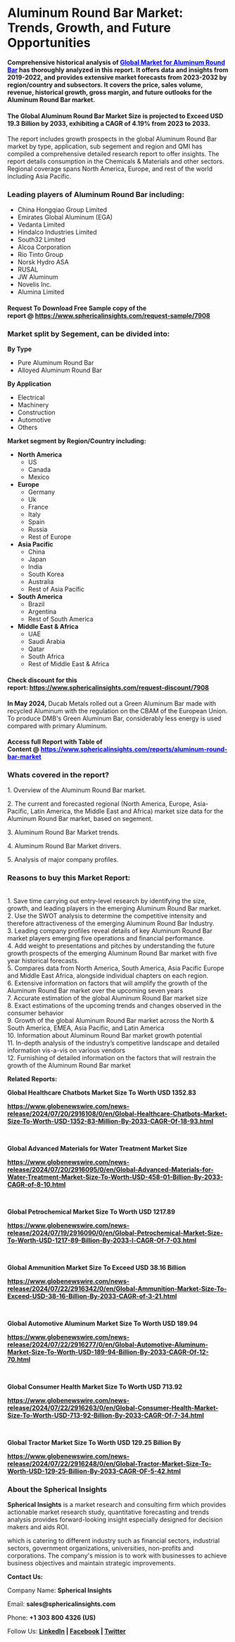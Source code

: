 <div class="content-title">
<h1>Aluminum Round Bar Market: Trends, Growth, and Future Opportunities</h1>
<div class="content-body__detail">
<section id="section_0" class="entry fr-view">
<p><strong>Comprehensive historical analysis of&nbsp;<span style="color: #0000ff;"><a style="color: #0000ff;" href="https://www.sphericalinsights.com/reports/aluminum-round-bar-market" target="_blank" rel="noopener">Global Market for Aluminum Round Bar</a></span>&nbsp;has thoroughly analyzed in this report. It offers data and insights from 2019-2022, and provides extensive market forecasts from 2023-2032 by region/country and subsectors. It covers the price, sales volume, revenue, historical growth, gross margin, and future outlooks for the Aluminum Round Bar market.</strong></p>
<h4><strong>The Global Aluminum Round Bar Market Size is projected to Exceed USD 19.3 Billion by 2033, exhibiting a CAGR of 4.19% from 2023 to 2033.</strong></h4>
<p>The report includes growth prospects in the global Aluminum Round Bar market by type, application, sub segement and region and QMI has compiled a comprehensive detailed research report to offer insights. The report details consumption in the Chemicals &amp; Materials and other sectors. Regional coverage spans North America, Europe, and rest of the world including Asia Pacific.</p>
<h3><strong>Leading players of Aluminum Round Bar including:</strong></h3>
<ul>
<li>China Hongqiao Group Limited</li>
<li>Emirates Global Aluminum (EGA)</li>
<li>Vedanta Limited</li>
<li>Hindalco Industries Limited</li>
<li>South32 Limited</li>
<li>Alcoa Corporation</li>
<li>Rio Tinto Group</li>
<li>Norsk Hydro ASA</li>
<li>RUSAL</li>
<li>JW Aluminum</li>
<li>Novelis Inc.</li>
<li>Alumina Limited</li>
</ul>
<h4>Request To Download Free Sample copy of the report&nbsp;@&nbsp;<a href="https://www.sphericalinsights.com/request-sample/7908" target="_blank" rel="noopener">https://www.sphericalinsights.com/request-sample/7908</a></h4>
<h3><strong>Market split by Segement, can be divided into:</strong></h3>
<p><strong>By Type</strong></p>
<ul>
<li>Pure Aluminum Round Bar</li>
<li>Alloyed Aluminum Round Bar</li>
</ul>
<p><strong>By</strong><strong>&nbsp;Application</strong></p>
<ul>
<li>Electrical</li>
<li>Machinery</li>
<li>Construction</li>
<li>Automotive</li>
<li>Others</li>
</ul>
<p><strong>Market segment by Region/Country including:</strong></p>
<ul>
<li><strong>North America</strong>
<ul>
<li>US</li>
<li>Canada</li>
<li>Mexico</li>
</ul>
</li>
<li><strong>Europe</strong>
<ul>
<li>Germany</li>
<li>Uk</li>
<li>France</li>
<li>Italy</li>
<li>Spain</li>
<li>Russia</li>
<li>Rest of Europe</li>
</ul>
</li>
<li><strong>Asia Pacific</strong>
<ul>
<li>China</li>
<li>Japan</li>
<li>India</li>
<li>South Korea</li>
<li>Australia</li>
<li>Rest of Asia Pacific</li>
</ul>
</li>
<li><strong>South America</strong>
<ul>
<li>Brazil</li>
<li>Argentina</li>
<li>Rest of South America</li>
</ul>
</li>
<li><strong>Middle East &amp; Africa</strong>
<ul>
<li>UAE</li>
<li>Saudi Arabia</li>
<li>Qatar</li>
<li>South Africa</li>
<li>Rest of Middle East &amp; Africa</li>
</ul>
</li>
</ul>
<h4>Check discount for this report:&nbsp;<a href="https://www.sphericalinsights.com/request-discount/7908" target="_blank" rel="noopener">https://www.sphericalinsights.com/request-discount/7908</a></h4>
<p><strong>In May 2024,</strong>&nbsp;Ducab Metals rolled out a Green Aluminum Bar made with recycled Aluminum with the regulation on the CBAM of the European Union. To produce DMB's Green Aluminum Bar, considerably less energy is used compared with primary Aluminum.</p>
<h4>Access full Report with Table of Content&nbsp;@&nbsp;<span style="color: #0000ff;"><a style="color: #0000ff;" href="https://www.sphericalinsights.com/reports/aluminum-round-bar-market" target="_blank" rel="noopener">https://www.sphericalinsights.com/reports/aluminum-round-bar-market</a></span></h4>
<h3><strong>Whats covered in the report?</strong></h3>
<p>1. Overview of the Aluminum Round Bar market.</p>
<p>2. The current and forecasted regional (North America, Europe, Asia-Pacific, Latin America, the Middle East and Africa) market size data for the Aluminum Round Bar market, based on segement.</p>
<p>3. Aluminum Round Bar Market trends.</p>
<p>4. Aluminum Round Bar Market drivers.</p>
<p>5. Analysis of major company profiles.</p>
<h3><strong>Reasons to buy this Market Report:</strong></h3>
<p><br />1. Save time carrying out entry-level research by identifying the size, growth, and leading players in the emerging Aluminum Round Bar market.<br />2. Use the SWOT analysis to determine the competitive intensity and therefore attractiveness of the emerging Aluminum Round Bar Industry.<br />3. Leading company profiles reveal details of key Aluminum Round Bar market players emerging five operations and financial performance.<br />4. Add weight to presentations and pitches by understanding the future growth prospects of the emerging Aluminum Round Bar market with five year historical forecasts.<br />5. Compares data from North America, South America, Asia Pacific Europe and Middle East Africa, alongside individual chapters on each region.<br />6. Extensive information on factors that will amplify the growth of the Aluminum Round Bar market over the upcoming seven years<br />7. Accurate estimation of the global Aluminum Round Bar market size<br />8. Exact estimations of the upcoming trends and changes observed in the consumer behavior<br />9. Growth of the global Aluminum Round Bar market across the North &amp; South America, EMEA, Asia Pacific, and Latin America<br />10. Information about Aluminum Round Bar market growth potential<br />11. In-depth analysis of the industry&rsquo;s competitive landscape and detailed information vis-a-vis on various vendors<br />12. Furnishing of detailed information on the factors that will restrain the growth of the Aluminum Round Bar market</p>
<p><strong>Related Reports:</strong></p>
<p><strong>Global Healthcare Chatbots Market Size To Worth USD 1352.83</strong></p>
<p><strong><a href="https://www.globenewswire.com/news-release/2024/07/20/2916108/0/en/Global-Healthcare-Chatbots-Market-Size-To-Worth-USD-1352-83-Million-By-2033-CAGR-Of-18-93.html">https://www.globenewswire.com/news-release/2024/07/20/2916108/0/en/Global-Healthcare-Chatbots-Market-Size-To-Worth-USD-1352-83-Million-By-2033-CAGR-Of-18-93.html</a></strong></p>
<p><strong>&nbsp;</strong></p>
<p><strong>Global Advanced Materials for Water Treatment Market Size</strong></p>
<p><strong><a href="https://www.globenewswire.com/news-release/2024/07/20/2916095/0/en/Global-Advanced-Materials-for-Water-Treatment-Market-Size-To-Worth-USD-458-01-Billion-By-2033-CAGR-of-8-10.html">https://www.globenewswire.com/news-release/2024/07/20/2916095/0/en/Global-Advanced-Materials-for-Water-Treatment-Market-Size-To-Worth-USD-458-01-Billion-By-2033-CAGR-of-8-10.html</a></strong></p>
<p><strong>&nbsp;</strong></p>
<p><strong>Global Petrochemical Market Size To Worth USD 1217.89</strong></p>
<p><strong><a href="https://www.globenewswire.com/news-release/2024/07/19/2916090/0/en/Global-Petrochemical-Market-Size-To-Worth-USD-1217-89-Billion-By-2033-l-CAGR-Of-7-03.html">https://www.globenewswire.com/news-release/2024/07/19/2916090/0/en/Global-Petrochemical-Market-Size-To-Worth-USD-1217-89-Billion-By-2033-l-CAGR-Of-7-03.html</a></strong></p>
<p>&nbsp;</p>
<p><strong>Global Ammunition Market Size To Exceed USD 38.16 Billion</strong></p>
<p><strong><a href="https://www.globenewswire.com/news-release/2024/07/22/2916342/0/en/Global-Ammunition-Market-Size-To-Exceed-USD-38-16-Billion-By-2033-CAGR-of-3-21.html">https://www.globenewswire.com/news-release/2024/07/22/2916342/0/en/Global-Ammunition-Market-Size-To-Exceed-USD-38-16-Billion-By-2033-CAGR-of-3-21.html</a></strong></p>
<p><strong>&nbsp;</strong></p>
<p><strong>Global Automotive Aluminum Market Size To Worth USD 189.94</strong></p>
<p><strong><a href="https://www.globenewswire.com/news-release/2024/07/22/2916277/0/en/Global-Automotive-Aluminum-Market-Size-To-Worth-USD-189-94-Billion-By-2033-CAGR-Of-12-70.html">https://www.globenewswire.com/news-release/2024/07/22/2916277/0/en/Global-Automotive-Aluminum-Market-Size-To-Worth-USD-189-94-Billion-By-2033-CAGR-Of-12-70.html</a></strong></p>
<p><strong>&nbsp;</strong></p>
<p><strong>Global Consumer Health Market Size To Worth USD 713.92</strong></p>
<p><strong><a href="https://www.globenewswire.com/news-release/2024/07/22/2916263/0/en/Global-Consumer-Health-Market-Size-To-Worth-USD-713-92-Billion-By-2033-CAGR-Of-7-34.html">https://www.globenewswire.com/news-release/2024/07/22/2916263/0/en/Global-Consumer-Health-Market-Size-To-Worth-USD-713-92-Billion-By-2033-CAGR-Of-7-34.html</a></strong></p>
<p><strong>&nbsp;</strong></p>
<p><strong>Global Tractor Market Size To Worth USD 129.25 Billion By</strong></p>
<p><strong><a href="https://www.globenewswire.com/news-release/2024/07/22/2916248/0/en/Global-Tractor-Market-Size-To-Worth-USD-129-25-Billion-By-2033-CAGR-OF-5-42.html">https://www.globenewswire.com/news-release/2024/07/22/2916248/0/en/Global-Tractor-Market-Size-To-Worth-USD-129-25-Billion-By-2033-CAGR-OF-5-42.html</a></strong></p>
<h3><strong>About the Spherical Insights</strong></h3>
<p><strong>Spherical Insights</strong>&nbsp;is a market research and consulting firm which provides actionable market research study, quantitative forecasting and trends analysis provides forward-looking insight especially designed for decision makers and aids ROI.</p>
<p>which is catering to different industry such as financial sectors, industrial sectors, government organizations, universities, non-profits and corporations. The company's mission is to work with businesses to achieve business objectives and maintain strategic improvements.</p>
<p><strong>Contact Us:</strong></p>
<p>Company Name:&nbsp;<strong>Spherical Insights</strong></p>
<p>Email:&nbsp;<strong>sales@sphericalinsights.com</strong></p>
<p>Phone:&nbsp;<strong>+1 303 800 4326 (US)</strong></p>
<p>Follow Us:&nbsp;<strong><a href="https://www.linkedin.com/company/spherical-insight/"><u>LinkedIn</u></a>&nbsp;|&nbsp;<a href="https://www.facebook.com/sphericalinsights22"><u>Facebook</u></a>&nbsp;|&nbsp;<a href="https://twitter.com/SInsights_US"><u>Twitter</u></a></strong></p>
<p>&nbsp;</p>
<div class="clear">&nbsp;</div>
</section>
</div>
</div>
